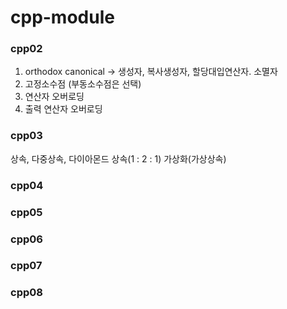 # cpp-module

### cpp02
1) orthodox canonical -> 생성자, 복사생성자, 할당대입연산자. 소멸자
2) 고정소수점 (부동소수점은 선택)
3) 연산자 오버로딩
4) 출력 연산자 오버로딩


### cpp03
상속, 다중상속, 다이아몬드 상속(1 : 2 : 1)
가상화(가상상속)

### cpp04

### cpp05

### cpp06

### cpp07

### cpp08
